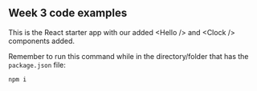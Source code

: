 ## Week 3 code examples

This is the React starter app with our added &lt;Hello /&gt; and &lt;Clock /&gt; components added.

Remember to run this command while in the directory/folder that has the `package.json` file:

```
npm i
```

<br>
